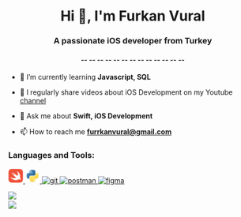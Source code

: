 <h1 align="center">Hi 👋, I'm Furkan Vural</h1>
<h3 align="center">A passionate iOS developer from Turkey</h3>

<h4 align="center">-- -- -- -- -- -- -- -- -- -- -- -- --</h4>




- 🌱 I’m currently learning **Javascript, SQL**

- 📝 I regularly share videos about iOS Development on my Youtube [channel](https://www.youtube.com/@furrkanvural/videos)

- 💬 Ask me about **Swift, iOS Development**

- 📫 How to reach me **furrkanvural@gmail.com**

<h3 align="left">Languages and Tools:</h3>
<p align="left"> 
  <a href="https://developer.apple.com/swift/" target="_blank" rel="noreferrer"> <img src="https://raw.githubusercontent.com/devicons/devicon/master/icons/swift/swift-original.svg" alt="swift" width="30" height="30"/> </a> 
    <a href="https://www.python.org" target="_blank" rel="noreferrer"> <img src="https://raw.githubusercontent.com/devicons/devicon/master/icons/python/python-original.svg" alt="python" width="30" height="30"/> </a>
  <a href="https://git-scm.com/" target="_blank" rel="noreferrer"> <img src="https://www.vectorlogo.zone/logos/git-scm/git-scm-icon.svg" alt="git" width="30" height="30"/> </a>
  <a href="https://postman.com" target="_blank" rel="noreferrer"> <img src="https://www.vectorlogo.zone/logos/getpostman/getpostman-icon.svg" alt="postman" width="30" height="30"/> </a> 
  <a href="https://www.figma.com/" target="_blank" rel="noreferrer"> <img src="https://www.vectorlogo.zone/logos/figma/figma-icon.svg" alt="figma" width="30" height="30"/> </a> 
</p>

![](https://github-readme-stats.vercel.app/api?username=furkanvural10&theme=vue-dark&hide_border=true&include_all_commits=false&count_private=true)<br/>
![](https://github-readme-streak-stats.herokuapp.com/?user=furkanvural10&theme=vue-dark&hide_border=true)<br/>


